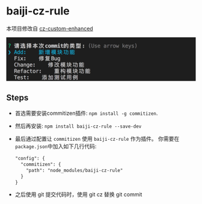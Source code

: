 # baiji-cz-rule

本项目修改自 [cz-custom-enhanced](https://github.com/lsa2127291/cz-custom-enhanced)

![screenshot](screenshot.png)

## Steps
* 首选需要安装commitizen插件: `npm install -g commitizen`.
* 然后再安装: `npm install baiji-cz-rule --save-dev`
* 最后通过配置让 `commitizen` 使用 `baiji-cz-rule` 作为插件。 你需要在`package.json`中加入如下几行代码:

  ```
  "config": {
    "commitizen": {
      "path": "node_modules/baiji-cz-rule"
    }
  }
  ```

* 之后使用 git 提交代码时，使用 git cz 替换 git commit
